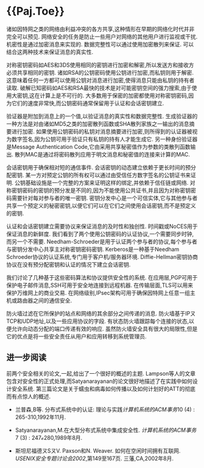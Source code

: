 
# {{Paj.Toe}}

诸如因特网之类的网络由利益冲突的各方共享,这种情形在早期的网络化时代并非完全可以预见. 网络安全的任务是防止一些用户对网络的其他用户进行监视或干扰. 机密性是通过加密消息来实现的. 数据完整性可以通过使用加密散列来保证. 可以结合这两种技术来保证消息的真实性. 

对称密钥密码如AES和3DS使用相同的密钥进行加密和解密,所以发送方和接收方必须共享相同的密钥. 诸如RSA的公钥密码使用公钥进行加密,而私钥则用于解密. 这意味着任何一方都可以使用公钥对消息进行加密,使得消息只能由私钥的持有者读取. 破解已知密码如AES和RSA最快的技术是对可能密钥空间的强力搜索,由于使用大密钥,这在计算上是不可行的. 大多数用于保密的加密都使用对称密钥密码,因为它们的速度非常快,而公钥密码通常保留用于认证和会话密钥建立. 

验证器是附加到消息上的一个值,以验证消息的真实性和数据完整性. 生成验证器的一种方法是对由诸如MD5之类的加密散列函数或SHA散列家族之一输出的消息摘要进行加密. 如果使用公钥密码的私钥对消息摘要进行加密,则所得到的认证器被视为数字签名,因为公钥可用于验证只有私钥的持有人才能生成它. 另一种身份验证器是Message Authentication Code,它由采用共享秘密值作为参数的类散列函数输出. 散列MAC是通过将密码散列应用于明文消息和秘密值的连接来计算的MAC. 

会话密钥用于确保相对短的通信事件. 会话密钥的动态建立依赖于更长时间的预分配密钥. 某一方对预定公钥的所有权可以通过由受信任方数字签名的公钥证书来证明. 公钥基础设施是一个完整的方案来证明这样的绑定,并依赖于信任链或网络. 对称密钥密码的密钥的预分发是不同的,因为不能使用公共证书,并且因为对称密钥密码需要针对每对参与者的唯一密钥. 密钥分发中心是一个可信实体,它与其他参与者共享一个预定义的秘密密钥,以便它们可以在它们之间使用会话密钥,而不是预定义的密钥. 

认证和会话密钥建立需要协议来保证消息的及时性和独创性. 时间戳或NoCES用于保证消息的新鲜度. 我们看到了两个使用公钥密码的认证协议,一个需要同步时钟,而另一个不需要. Needham-Schroeder是用于认证两个参与者的协议,每个参与者与密钥分发中心共享主对称密钥密码密钥. Kerberos是一种基于Needham Schroeder协议的认证系统,专门用于客户机/服务器环境. Diffie-Hellman密钥协商协议在没有预分配密钥和认证的情况下建立会话密钥. 

我们讨论了几种基于这些密码算法和协议提供安全性的系统. 在应用层,PGP可用于保护电子邮件消息,SSH可用于安全地连接到远程机器. 在传输层面,TLS可以用来保护万维网上的商业交易. 在网络级别,IPsec架构可用于确保因特网上任意一组主机或路由器之间的通信安全. 

防火墙过滤在它所保护的站点和网络的其余部分之间传递的消息. 防火墙基于IPㄡTCP和UDP地址,以及一些应用协议的字段. 有状态防火墙跟踪每个连接的状态,以便允许向动态分配的端口传递有效的响应. 虽然防火墙安全具有很大的局限性,但是它的优点是将一些安全责任从用户和应用转移到系统管理员. 

## 进一步阅读

前两个安全相关的论文,一起,给出了一个很好的概述的主题. Lampson等人的文章包含对安全性的正式处理,而Satyanarayanan的论文很好地描述了在实践中如何设计安全系统. 第三篇论文是关于蠕虫和病毒如何传播以及如何计划好的ATT的彻底而有点惊人的概述. 

-   兰普森,B等. 分布式系统中的认证: 理论与实践*计算机系统的ACM事务*10 (4) : 265-310,1992年11月. 

-   Satyanarayanan,M.在大型分布式系统中集成安全性. *计算机系统的ACM事务*7 (3) : 247ℴ280,1989年8月. 

-   斯坦尼福德ㄡSㄡV. Paxson和N. Weaver. 如何在空闲时间拥有互联网. *USENIX安全专题讨论会2002*,第149至167页. 三藩,CA,2002年8月. 
